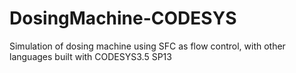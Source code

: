 # DosingMachine-CODESYS
Simulation of dosing machine using SFC as flow control, with other languages
built with CODESYS3.5 SP13
